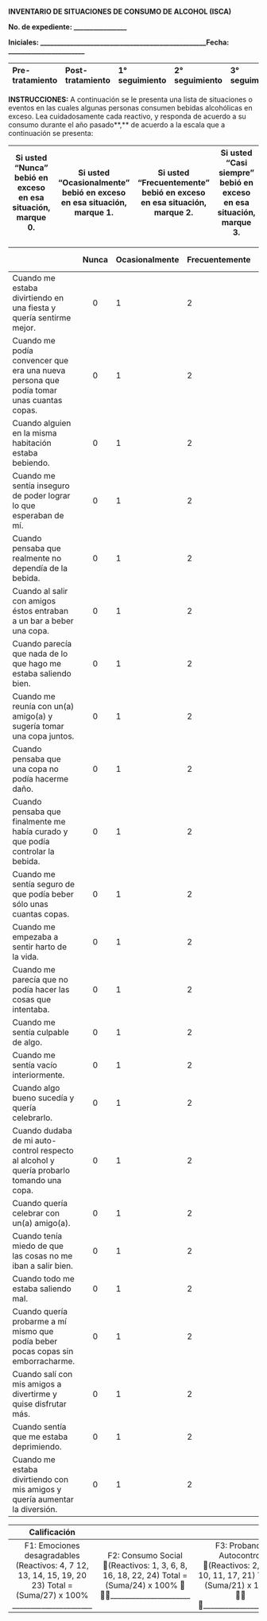 

**INVENTARIO DE SITUACIONES DE CONSUMO DE ALCOHOL (ISCA)**

**No. de expediente: \_\_\_\_\_\_\_\_\_\_\_\_\_\_\_\_**

**Iniciales: \_\_\_\_\_\_\_\_\_\_\_\_\_\_\_\_\_\_\_\_\_\_\_\_\_\_\_\_\_\_\_\_\_\_\_\_\_\_\_\_\_\_\_\_\_\_\_\_\_\_Fecha: \_\_\_\_\_\_\_\_\_\_\_\_\_\_\_\_\_\_\_\_\_\_\_**

| Pre-tratamiento | Post-tratamiento | 1° seguimiento | 2° seguimiento | 3° seguimiento | 4° seguimiento  |
| :---- | :---- | :---- | :---- | :---- | :---- |

**INSTRUCCIONES:** A continuación se le presenta una lista de situaciones o eventos en las cuales algunas personas consumen bebidas alcohólicas en exceso. Lea cuidadosamente cada reactivo, y responda de acuerdo a su consumo durante el año pasado**,** de acuerdo a la escala que a continuación se presenta:

| Si usted “Nunca” bebió en exceso en esa situación, marque 0\.  | Si usted “Ocasionalmente” bebió en exceso en esa situación, marque 1\.  | Si usted “Frecuentemente” bebió en exceso en esa situación, marque 2\.  | Si usted “Casi siempre” bebió en exceso en esa situación, marque 3\.  |
| :---: | :---: | :---: | :---: |

|  | Nunca | Ocasionalmente | Frecuentemente  | Casi siempre |
| :---- | :---: | ----- | ----- | :---: |
| Cuando me estaba divirtiendo en una fiesta y quería sentirme mejor.  | 0 | 1 | 2 | 3 |
| Cuando me podía convencer que era una nueva persona que podía tomar unas cuantas copas. | 0 | 1 | 2 | 3 |
| Cuando alguien en la misma habitación estaba bebiendo.  | 0 | 1 | 2 | 3 |
| Cuando me sentía inseguro de poder lograr lo que esperaban de mí.  | 0 | 1 | 2 | 3 |
| Cuando pensaba que realmente no dependía de la bebida.  | 0 | 1 | 2 | 3 |
| Cuando al salir con amigos éstos entraban a un bar a beber una copa.  | 0 | 1 | 2 | 3 |
| Cuando parecía que nada de lo que hago me estaba saliendo bien.  | 0 | 1 | 2 | 3 |
| Cuando me reunía con un(a) amigo(a) y sugería tomar una copa juntos.  | 0 | 1 | 2 | 3 |
| Cuando pensaba que una copa no podía hacerme daño.  | 0 | 1 | 2 | 3 |
| Cuando pensaba que finalmente me había curado y que podía controlar la bebida. | 0 | 1 | 2 | 3 |
| Cuando me sentía seguro de que podía beber sólo unas cuantas copas.  | 0 | 1 | 2 | 3 |
| Cuando me empezaba a sentir harto de la vida.  | 0 | 1 | 2 | 3 |
| Cuando me parecía que no podía hacer las cosas que intentaba.  | 0 | 1 | 2 | 3 |
| Cuando me sentía culpable de algo.  | 0 | 1 | 2 | 3 |
| Cuando me sentía vacío interiormente.  | 0 | 1 | 2 | 3 |
| Cuando algo bueno sucedía y quería celebrarlo.  | 0 | 1 | 2 | 3 |
| Cuando dudaba de mi auto-control respecto al alcohol y quería probarlo  tomando una copa. | 0 | 1 | 2 | 3 |
| Cuando quería celebrar con un(a) amigo(a).  | 0 | 1 | 2 | 3 |
| Cuando tenía miedo de que las cosas no me iban a salir bien.  | 0 | 1 | 2 | 3 |
| Cuando todo me estaba saliendo mal.  | 0 | 1 | 2 | 3 |
| Cuando quería probarme a mí mismo que podía beber pocas copas sin emborracharme. | 0 | 1 | 2 | 3 |
| Cuando salí con mis amigos a divertirme y quise disfrutar más.  | 0 | 1 | 2 | 3 |
| Cuando sentía que me estaba deprimiendo.  | 0 | 1 | 2 | 3 |
| Cuando me estaba divirtiendo con mis amigos y quería aumentar la diversión.  | 0 | 1 | 2 | 3 |

| Calificación  |  |  |
| :---: | :---: | :---: |
| F1: Emociones desagradables (Reactivos: 4, 7 12, 13, 14, 15, 19, 20 23\) Total \= (Suma/27) x 100% \_\_\_\_\_\_\_\_\_\_\_\_\_\_\_\_\_\_\_\_\_\_  | F2: Consumo Social (Reactivos: 1, 3, 6, 8, 16, 18, 22, 24\) Total \= (Suma/24) x 100%  \_\_\_\_\_\_\_\_\_\_\_\_\_\_\_\_\_\_\_\_\_\_  | F3: Probando Autocontrol (Reactivos: 2, 5, 9, 10, 11, 17, 21\) Total \= (Suma/21) x 100%  \_\_\_\_\_\_\_\_\_\_\_\_\_\_\_\_\_\_\_\_\_\_  |

